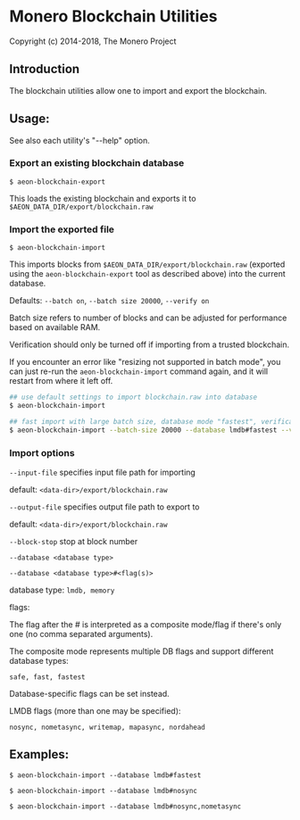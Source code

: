 # Monero Blockchain Utilities

Copyright (c) 2014-2018, The Monero Project

## Introduction

The blockchain utilities allow one to import and export the blockchain.

## Usage:

See also each utility's "--help" option.

### Export an existing blockchain database

`$ aeon-blockchain-export`

This loads the existing blockchain and exports it to `$AEON_DATA_DIR/export/blockchain.raw`

### Import the exported file

`$ aeon-blockchain-import`

This imports blocks from `$AEON_DATA_DIR/export/blockchain.raw` (exported using the
`aeon-blockchain-export` tool as described above) into the current database.

Defaults: `--batch on`, `--batch size 20000`, `--verify on`

Batch size refers to number of blocks and can be adjusted for performance based on available RAM.

Verification should only be turned off if importing from a trusted blockchain.

If you encounter an error like "resizing not supported in batch mode", you can just re-run
the `aeon-blockchain-import` command again, and it will restart from where it left off.

```bash
## use default settings to import blockchain.raw into database
$ aeon-blockchain-import

## fast import with large batch size, database mode "fastest", verification off
$ aeon-blockchain-import --batch-size 20000 --database lmdb#fastest --verify off

```

### Import options

`--input-file`
specifies input file path for importing

default: `<data-dir>/export/blockchain.raw`

`--output-file`
specifies output file path to export to

default: `<data-dir>/export/blockchain.raw`

`--block-stop`
stop at block number

`--database <database type>`

`--database <database type>#<flag(s)>`

database type: `lmdb, memory`

flags:

The flag after the # is interpreted as a composite mode/flag if there's only
one (no comma separated arguments).

The composite mode represents multiple DB flags and support different database types:

`safe, fast, fastest`

Database-specific flags can be set instead.

LMDB flags (more than one may be specified):

`nosync, nometasync, writemap, mapasync, nordahead`

## Examples:

```
$ aeon-blockchain-import --database lmdb#fastest

$ aeon-blockchain-import --database lmdb#nosync

$ aeon-blockchain-import --database lmdb#nosync,nometasync
```
